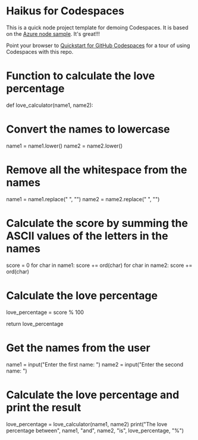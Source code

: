 
# Haikus for Codespaces

This is a quick node project template for demoing Codespaces. It is based on the [Azure node sample](https://github.com/Azure-Samples/nodejs-docs-hello-world). It's great!!!

Point your browser to [Quickstart for GitHub Codespaces](https://docs.github.com/en/codespaces/getting-started/quickstart) for a tour of using Codespaces with this repo.
# Function to calculate the love percentage
def love_calculator(name1, name2):
  # Convert the names to lowercase
  name1 = name1.lower()
  name2 = name2.lower()

  # Remove all the whitespace from the names
  name1 = name1.replace(" ", "")
  name2 = name2.replace(" ", "")

  # Calculate the score by summing the ASCII values of the letters in the names
  score = 0
  for char in name1:
    score += ord(char)
  for char in name2:
    score += ord(char)

  # Calculate the love percentage
  love_percentage = score % 100

  return love_percentage

# Get the names from the user
name1 = input("Enter the first name: ")
name2 = input("Enter the second name: ")

# Calculate the love percentage and print the result
love_percentage = love_calculator(name1, name2)
print("The love percentage between", name1, "and", name2, "is", love_percentage, "%")
